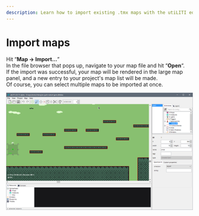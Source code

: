 ```yaml
---
description: Learn how to import existing .tmx maps with the utiLITI editor.
---
```


# Import maps

Hit “**Map -&gt; Import...**”  
In the file browser that pops up, navigate to your map file and hit “**Open**“.  
If the import was successful, your map will be rendered in the large map panel, and a new entry to your project's map list will be made.  
Of course, you can select multiple maps to be imported at once.

![utiLITI editor with a loaded map](images/utiliti-screenshot.png)

